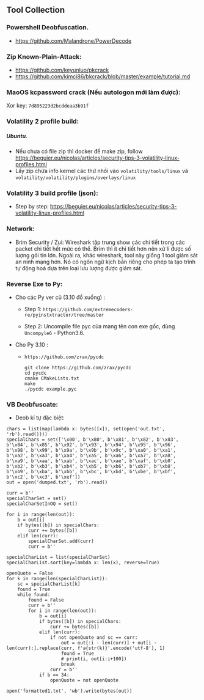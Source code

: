 ## Tool Collection

### Powershell Deobfuscation.

- https://github.com/Malandrone/PowerDecode

### Zip Known-Plain-Attack:

- https://github.com/keyunluo/pkcrack
- https://github.com/kimci86/bkcrack/blob/master/example/tutorial.md

### MaoOS kcpassword crack (Nếu autologon mới làm được):
Xor key: `7d895223d2bcddeaa3b91f`

### Volatility 2 profile build:
##### Ubuntu.
- Nếu chưa có file zip thì docker để make zip, follow https://beguier.eu/nicolas/articles/security-tips-3-volatility-linux-profiles.html
- Lấy zip chứa info kernel các thứ nhồi vào `volatility/tools/linux` và `volatility/volatility/plugins/overlays/linux`
### Volatility 3 build profile (json):
- Step by step: https://beguier.eu/nicolas/articles/security-tips-3-volatility-linux-profiles.html

### Network:

- Brim Security / Zui: Wireshark tập trung show các chi tiết trong các packet chi tiết hết mức có thể. Brim thì ít chi tiết hơn nên xử lí được số lượng gói tin lớn. Ngoài ra, khác wireshark, tool này giống 1 tool giám sát an ninh mạng hơn. Nó có ngôn ngữ kịch bản riêng cho phép ta tạo trình tự động hoá dựa trên loại lưu lượng được giám sát.

### Reverse Exe to Py:
- Cho các Py ver cũ (3.10 đổ xuống) :
  + Step 1: `https://github.com/extremecoders-re/pyinstxtractor/tree/master`
    
  + Step 2: Uncompile file pyc của mang tên con exe gốc, dùng `Uncompyle6` - Python3.6.

- Cho Py 3.10 :
  + `https://github.com/zrax/pycdc`
    ```
    git clone https://github.com/zrax/pycdc
    cd pycdc
    cmake CMakeLists.txt
    make
    ./pycdc example.pyc
    ```

### VB Deobfuscate:
- Deob kí tự đặc biệt:
```
chars = list(map(lambda x: bytes([x]), set(open('out.txt', 'rb').read())))
specialChars = set(['\x00', b'\x80', b'\x81', b'\x82', b'\x83', b'\x84', b'\x85', b'\x92', b'\x93', b'\x94', b'\x95', b'\x96', b'\x98', b'\x99', b'\x9a', b'\x9b', b'\x9c', b'\xa0', b'\xa1', b'\xa2', b'\xa3', b'\xa4', b'\xa5', b'\xa6', b'\xa7', b'\xa8', b'\xa9', b'\xaa', b'\xab', b'\xac', b'\xae', b'\xaf', b'\xb0', b'\xb2', b'\xb3', b'\xb4', b'\xb5', b'\xb6', b'\xb7', b'\xb8', b'\xb9', b'\xba', b'\xbb', b'\xbc', b'\xbd', b'\xbe', b'\xbf', b'\xc2', b'\xc3', b'\xef'])
out = open('dumped.txt', 'rb').read()

curr = b''
specialCharSet = set()
specialCharSetInOQ = set()

for i in range(len(out)):
    b = out[i]
    if bytes([b]) in specialChars:
        curr += bytes([b])
    elif len(curr):
        specialCharSet.add(curr)
        curr = b''

specialCharList = list(specialCharSet)
specialCharList.sort(key=lambda x: len(x), reverse=True)

openQuote = False
for k in range(len(specialCharList)):
    sc = specialCharList[k]
    found = True
    while found:
        found = False
        curr = b''
        for i in range(len(out)):
            b = out[i]
            if bytes([b]) in specialChars:
                curr += bytes([b])
            elif len(curr):
                if not openQuote and sc == curr:
                    out = out[:i - len(curr)] + out[i - len(curr):].replace(curr, f'a{str(k)}'.encode('utf-8'), 1)
                    found = True
                    # print(i, out[i:i+100])
                    break
                curr = b''
            if b == 34:
                openQuote = not openQuote

open('formatted1.txt', 'wb').write(bytes(out))
```

